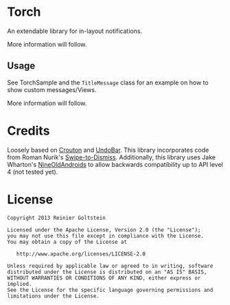 Torch
=============

An extendable library for in-layout notifications.

More information will follow.

Usage
-----
See TorchSample and the `TitleMessage` class for an example on how to show custom messages/Views.

More information will follow.


Credits
=======
Loosely based on [Crouton][1] and [UndoBar][2].
This library incorporates code from Roman Nurik's [Swipe-to-Dismiss][3].
Additionally, this library uses Jake Wharton's [NineOldAndroids][4] to allow backwards compatibility up to API level 4 (not tested yet).


License
=======

    Copyright 2013 Reinier Goltstein

    Licensed under the Apache License, Version 2.0 (the "License");
    you may not use this file except in compliance with the License.
    You may obtain a copy of the License at

       http://www.apache.org/licenses/LICENSE-2.0

    Unless required by applicable law or agreed to in writing, software
    distributed under the License is distributed on an "AS IS" BASIS,
    WITHOUT WARRANTIES OR CONDITIONS OF ANY KIND, either express or implied.
    See the License for the specific language governing permissions and
    limitations under the License.



 [1]: https://github.com/keyboardsurfer/Crouton
 [2]: https://github.com/soarcn/UndoBar
 [3]: https://github.com/romannurik/Android-SwipeToDismiss
 [4]: https://github.com/JakeWharton/NineOldAndroids/
